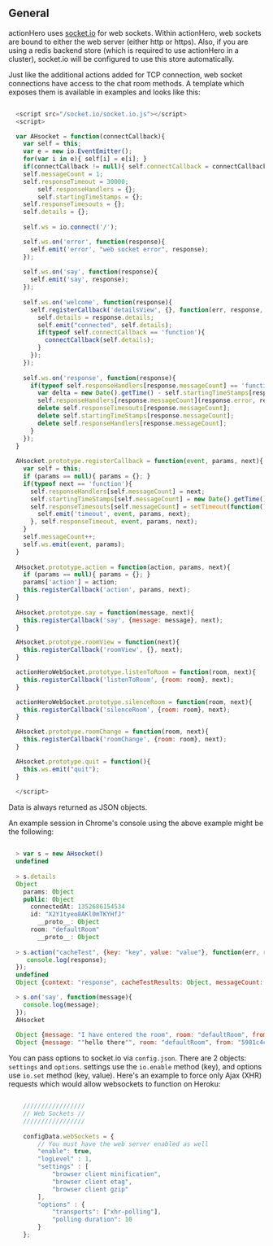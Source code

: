 ## General

actionHero uses [socket.io](http://socket.io/) for web sockets.  Within actionHero, web sockets are bound to either the web server (either http or https).  Also, if you are using a redis backend store (which is required to use actionHero in a cluster), socket.io will be configured to use this store automatically.

Just like the additional actions added for TCP connection, web socket connections have access to the chat room methods.  A template which exposes them is available in examples and looks like this:

```javascript

  <script src="/socket.io/socket.io.js"></script>
  <script>

  var AHsocket = function(connectCallback){
    var self = this;
    var e = new io.EventEmitter();
    for(var i in e){ self[i] = e[i]; }
    if(connectCallback != null){ self.connectCallback = connectCallback;}    
    self.messageCount = 1;
    self.responseTimeout = 30000;
        self.responseHandlers = {};
        self.startingTimeStamps = {};
    self.responseTimesouts = {};
    self.details = {};
    
    self.ws = io.connect('/');

    self.ws.on('error', function(response){
      self.emit('error', "web socket error", response);
    });
  
    self.ws.on('say', function(response){
      self.emit('say', response);
    });
  
    self.ws.on('welcome', function(response){
      self.registerCallback('detailsView', {}, function(err, response, delta){
        self.details = response.details;
        self.emit("connected", self.details);
        if(typeof self.connectCallback == 'function'){
          connectCallback(self.details);
        }
      });
    });
  
    self.ws.on('response', function(response){
      if(typeof self.responseHandlers[response.messageCount] == 'function'){
        var delta = new Date().getTime() - self.startingTimeStamps[response.messageCount];
        self.responseHandlers[response.messageCount](response.error, response, delta);
        delete self.responseTimesouts[response.messageCount];
        delete self.startingTimeStamps[response.messageCount];
        delete self.responseHandlers[response.messageCount];
      }
    });    
  }
  
  AHsocket.prototype.registerCallback = function(event, params, next){
    var self = this;
    if (params == null){ params = {}; }
    if(typeof next == 'function'){
      self.responseHandlers[self.messageCount] = next;
      self.startingTimeStamps[self.messageCount] = new Date().getTime();
      self.responseTimesouts[self.messageCount] = setTimeout(function(){
        self.emit('timeout', event, params, next);
      }, self.responseTimeout, event, params, next);
    }
    self.messageCount++;
    self.ws.emit(event, params);
  }
  
  AHsocket.prototype.action = function(action, params, next){
    if (params == null){ params = {}; }
    params['action'] = action;
    this.registerCallback('action', params, next);
  }
  
  AHsocket.prototype.say = function(message, next){
    this.registerCallback('say', {message: message}, next);
  }

  AHsocket.prototype.roomView = function(next){
    this.registerCallback('roomView', {}, next);
  }

  actionHeroWebSocket.prototype.listenToRoom = function(room, next){
    this.registerCallback('listenToRoom', {room: room}, next);
  }

  actionHeroWebSocket.prototype.silenceRoom = function(room, next){
    this.registerCallback('silenceRoom', {room: room}, next);
  }

  AHsocket.prototype.roomChange = function(room, next){
    this.registerCallback('roomChange', {room: room}, next);
  }

  AHsocket.prototype.quit = function(){
    this.ws.emit("quit");
  }
  
  </script>

```

Data is always returned as JSON objects.  

An example session in Chrome's console using the above example might be the following:

```javascript

  > var s = new AHsocket()
  undefined
  
  > s.details
  Object
    params: Object
    public: Object
      connectedAt: 1352686154534
      id: "X2Y1tyeo8AKl0mTKYHfJ"
        __proto__: Object
      room: "defaultRoom"
        __proto__: Object
  
  > s.action("cacheTest", {key: "key", value: "value"}, function(err, response, dela){
     console.log(response);
  });
  undefined
  Object {context: "response", cacheTestResults: Object, messageCount: 2}

  > s.on('say', function(message){
    console.log(message);
  });
  AHsocket
  
  Object {message: "I have entered the room", room: "defaultRoom", from: "5981c4ccc8347f54d5eec811b76435a2", context: "user", sentAt: 1352686203976}
  Object {message: ""hello there"", room: "defaultRoom", from: "5981c4ccc8347f54d5eec811b76435a2", context: "user", sentAt: 1352686207062}


```

You can pass options to socket.io via `config.json`.  There are 2 objects: `settings` and `options`.  settings use the `io.enable` method (key), and options use `io.set` method (key, value).  Here's an example to force only Ajax (XHR) requests which would allow websockets to function on Heroku:
 
```javascript

	/////////////////
	// Web Sockets //
	/////////////////
	
	configData.webSockets = {
	    // You must have the web server enabled as well
	    "enable": true,
	    "logLevel" : 1,
	    "settings" : [
	        "browser client minification",
	        "browser client etag",
	        "browser client gzip"
	    ],
	    "options" : {
	        "transports": ["xhr-polling"],
	        "polling duration": 10
	    }
	};
```